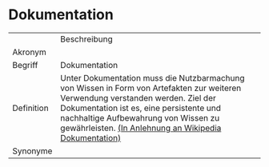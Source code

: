 # Dokumentation




<table>
    <tr>
        <td></td>
        <td>Beschreibung</td>
    </tr>
    <tr>
        <td>Akronym</td>
        <td></td>
    </tr>
    <tr>
        <td>Begriff</td>
        <td>Dokumentation</td>
    </tr>
    <tr>
        <td>Definition</td>
        <td>Unter Dokumentation muss die Nutzbarmachung 
            von Wissen in Form von Artefakten zur weiteren Verwendung verstanden werden.
            Ziel der Dokumentation ist es, eine persistente und nachhaltige Aufbewahrung
            von Wissen zu gewährleisten. 
            <a href="https://de.wikipedia.org/wiki/Dokumentation#:~:text=Unter%20Dokumentation%20versteht%20man%20die,Dokumente)%20gezielt%20auffindbar%20zu%20machen">
             (In Anlehnung an Wikipedia Dokumentation)
            </a>
        </td>
    </tr>
   <tr>
        <td>Synonyme</td>
        <td></td>
    </tr>
</table>
